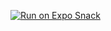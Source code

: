 [![Run on Expo Snack](https://img.shields.io/badge/Run%20on-Expo%20Snack-blue)](https://snack.expo.dev/@mahmoud_bahar/tasks)
